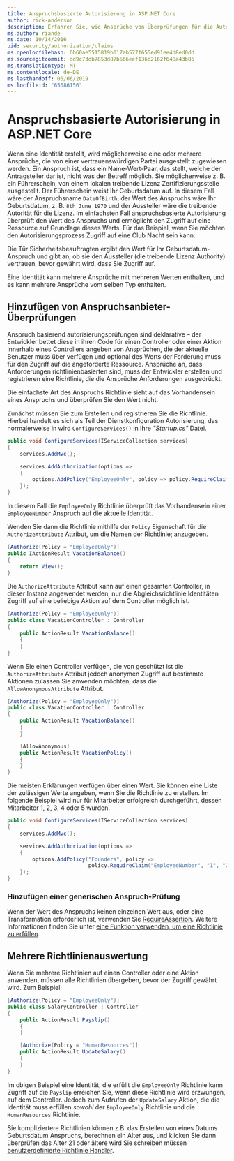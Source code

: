 ```yaml
---
title: Anspruchsbasierte Autorisierung in ASP.NET Core
author: rick-anderson
description: Erfahren Sie, wie Ansprüche von Überprüfungen für die Autorisierung in ASP.NET Core-Apps hinzufügen.
ms.author: riande
ms.date: 10/14/2016
uid: security/authorization/claims
ms.openlocfilehash: 6b60ae5515819b017ab577f655ed91ee4d8ed0dd
ms.sourcegitcommit: dd9c73db7853d87b566eef136d2162f648a43b85
ms.translationtype: MT
ms.contentlocale: de-DE
ms.lasthandoff: 05/06/2019
ms.locfileid: "65086156"
---
```

# <a name="claims-based-authorization-in-aspnet-core"></a>Anspruchsbasierte Autorisierung in ASP.NET Core

<a name="security-authorization-claims-based"></a>

Wenn eine Identität erstellt, wird möglicherweise eine oder mehrere Ansprüche, die von einer vertrauenswürdigen Partei ausgestellt zugewiesen werden. Ein Anspruch ist, dass ein Name-Wert-Paar, das stellt, welche der Antragsteller dar ist, nicht was der Betreff möglich. Sie möglicherweise z. B. ein Führerschein, von einem lokalen treibende Lizenz Zertifizierungsstelle ausgestellt. Der Führerschein weist Ihr Geburtsdatum auf. In diesem Fall wäre der Anspruchsname `DateOfBirth`, der Wert des Anspruchs wäre Ihr Geburtsdatum, z. B. `8th June 1970` und der Aussteller wäre die treibende Autorität für die Lizenz. Im einfachsten Fall anspruchsbasierte Autorisierung überprüft den Wert des Anspruchs und ermöglicht den Zugriff auf eine Ressource auf Grundlage dieses Werts. Für das Beispiel, wenn Sie möchten den Autorisierungsprozess Zugriff auf eine Club Nacht sein kann:

Die Tür Sicherheitsbeauftragten ergibt den Wert für Ihr Geburtsdatum-Anspruch und gibt an, ob sie den Aussteller (die treibende Lizenz Authority) vertrauen, bevor gewährt wird, dass Sie Zugriff auf.

Eine Identität kann mehrere Ansprüche mit mehreren Werten enthalten, und es kann mehrere Ansprüche vom selben Typ enthalten.

## <a name="adding-claims-checks"></a>Hinzufügen von Anspruchsanbieter-Überprüfungen

Anspruch basierend autorisierungsprüfungen sind deklarative – der Entwickler bettet diese in ihren Code für einen Controller oder einer Aktion innerhalb eines Controllers angeben von Ansprüchen, die der aktuelle Benutzer muss über verfügen und optional des Werts der Forderung muss für den Zugriff auf die angeforderte Ressource. Ansprüche an, dass Anforderungen richtlinienbasierten sind, muss der Entwickler erstellen und registrieren eine Richtlinie, die die Ansprüche Anforderungen ausgedrückt.

Die einfachste Art des Anspruchs Richtlinie sieht auf das Vorhandensein eines Anspruchs und überprüfen Sie den Wert nicht.

Zunächst müssen Sie zum Erstellen und registrieren Sie die Richtlinie. Hierbei handelt es sich als Teil der Dienstkonfiguration Autorisierung, das normalerweise in wird `ConfigureServices()` in Ihre *"Startup.cs"* Datei.

```csharp
public void ConfigureServices(IServiceCollection services)
{
    services.AddMvc();

    services.AddAuthorization(options =>
    {
        options.AddPolicy("EmployeeOnly", policy => policy.RequireClaim("EmployeeNumber"));
    });
}
```

In diesem Fall die `EmployeeOnly` Richtlinie überprüft das Vorhandensein einer `EmployeeNumber` Anspruch auf die aktuelle Identität.

Wenden Sie dann die Richtlinie mithilfe der `Policy` Eigenschaft für die `AuthorizeAttribute` Attribut, um die Namen der Richtlinie; anzugeben.

```csharp
[Authorize(Policy = "EmployeeOnly")]
public IActionResult VacationBalance()
{
    return View();
}
```

Die `AuthorizeAttribute` Attribut kann auf einen gesamten Controller, in dieser Instanz angewendet werden, nur die Abgleichsrichtlinie Identitäten Zugriff auf eine beliebige Aktion auf dem Controller möglich ist.

```csharp
[Authorize(Policy = "EmployeeOnly")]
public class VacationController : Controller
{
    public ActionResult VacationBalance()
    {
    }
}
```

Wenn Sie einen Controller verfügen, die von geschützt ist die `AuthorizeAttribute` Attribut jedoch anonymen Zugriff auf bestimmte Aktionen zulassen Sie anwenden möchten, dass die `AllowAnonymousAttribute` Attribut.

```csharp
[Authorize(Policy = "EmployeeOnly")]
public class VacationController : Controller
{
    public ActionResult VacationBalance()
    {
    }

    [AllowAnonymous]
    public ActionResult VacationPolicy()
    {
    }
}
```

Die meisten Erklärungen verfügen über einen Wert. Sie können eine Liste der zulässigen Werte angeben, wenn Sie die Richtlinie zu erstellen. Im folgende Beispiel wird nur für Mitarbeiter erfolgreich durchgeführt, dessen Mitarbeiter 1, 2, 3, 4 oder 5 wurden.

```csharp
public void ConfigureServices(IServiceCollection services)
{
    services.AddMvc();

    services.AddAuthorization(options =>
    {
        options.AddPolicy("Founders", policy =>
                          policy.RequireClaim("EmployeeNumber", "1", "2", "3", "4", "5"));
    });
}
```

### <a name="add-a-generic-claim-check"></a>Hinzufügen einer generischen Anspruch-Prüfung

Wenn der Wert des Anspruchs keinen einzelnen Wert aus, oder eine Transformation erforderlich ist, verwenden Sie [RequireAssertion](/dotnet/api/microsoft.aspnetcore.authorization.authorizationpolicybuilder.requireassertion). Weitere Informationen finden Sie unter [eine Funktion verwenden, um eine Richtlinie zu erfüllen](xref:security/authorization/policies#using-a-func-to-fulfill-a-policy).

## <a name="multiple-policy-evaluation"></a>Mehrere Richtlinienauswertung

Wenn Sie mehrere Richtlinien auf einen Controller oder eine Aktion anwenden, müssen alle Richtlinien übergeben, bevor der Zugriff gewährt wird. Zum Beispiel:

```csharp
[Authorize(Policy = "EmployeeOnly")]
public class SalaryController : Controller
{
    public ActionResult Payslip()
    {
    }

    [Authorize(Policy = "HumanResources")]
    public ActionResult UpdateSalary()
    {
    }
}
```

Im obigen Beispiel eine Identität, die erfüllt die `EmployeeOnly` Richtlinie kann Zugriff auf die `Payslip` erreichen Sie, wenn diese Richtlinie wird erzwungen, auf dem Controller. Jedoch zum Aufrufen der `UpdateSalary` Aktion, die die Identität muss erfüllen *sowohl* der `EmployeeOnly` Richtlinie und die `HumanResources` Richtlinie.

Sie kompliziertere Richtlinien können z.B. das Erstellen von eines Datums Geburtsdatum Anspruchs, berechnen ein Alter aus, und klicken Sie dann überprüfen das Alter 21 oder ältere wird Sie schreiben müssen [benutzerdefinierte Richtlinie Handler](xref:security/authorization/policies).
